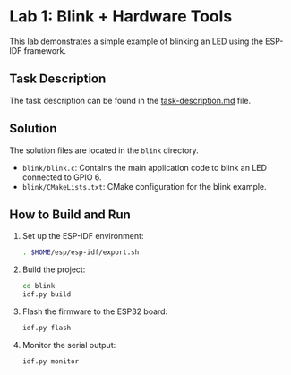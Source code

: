 # Lab 1: Blink + Hardware Tools

This lab demonstrates a simple example of blinking an LED using the ESP-IDF framework.

## Task Description

The task description can be found in the [task-description.md](task-description.md) file.

## Solution

The solution files are located in the `blink` directory.

- `blink/blink.c`: Contains the main application code to blink an LED connected to GPIO 6.
- `blink/CMakeLists.txt`: CMake configuration for the blink example.

## How to Build and Run

1. Set up the ESP-IDF environment:

   ```sh
   . $HOME/esp/esp-idf/export.sh
   ```

2. Build the project:

   ```sh
   cd blink
   idf.py build
   ```

3. Flash the firmware to the ESP32 board:

   ```sh
   idf.py flash
   ```

4. Monitor the serial output:
   ```sh
   idf.py monitor
   ```
